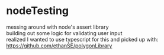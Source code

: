 # nodeTesting  
messing around with node's assert library  
building out some logic for validating user input  
realized I wanted to use typescript for this and picked up with: https://github.com/ethanSE/polygonLibrary
